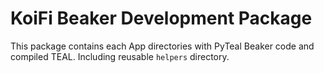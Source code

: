 # KoiFi Beaker Development Package

This package contains each App directories with PyTeal Beaker code and compiled TEAL. Including reusable `helpers` directory.
